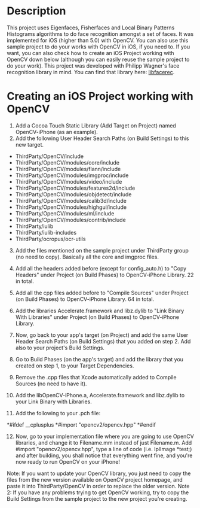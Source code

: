 # Description

This project uses Eigenfaces, Fisherfaces and Local Binary Patterns Histograms algorithms to do face recognition amongst a set of faces. It was implemented for iOS (higher than 5.0) with OpenCV. 
You can also use this sample project to do your works with OpenCV in iOS, if you need to. If you want, you can also check how to create an iOS Project working with OpenCV down below (although you can easily reuse the sample project to do your work). 
This project was developed with Philipp Wagner's face recognition library in mind. You can find that library here: [libfacerec](http://www.github.com/bytefish/libfacerec). 

# Creating an iOS Project working with OpenCV

1. Add a Cocoa Touch Static Library (Add Target on Project) named OpenCV-iPhone (as an example).
2. Add the following User Header Search Paths (on Build Settings) to this new target.

* ThirdParty/OpenCV/include
* ThirdParty/OpenCV/modules/core/include
* ThirdParty/OpenCV/modules/flann/include
* ThirdParty/OpenCV/modules/imgproc/include
* ThirdParty/OpenCV/modules/video/include
* ThirdParty/OpenCV/modules/features2d/include
* ThirdParty/OpenCV/modules/objdetect/include
* ThirdParty/OpenCV/modules/calib3d/include
* ThirdParty/OpenCV/modules/highgui/include
* ThirdParty/OpenCV/modules/ml/include
* ThirdParty/OpenCV/modules/contrib/include
* ThirdParty/iulib
* ThirdParty/iulib-includes
* ThirdParty/ocropus/ocr-utils

3. Add the files mentioned on the sample project under ThirdParty group (no need to copy). Basically all the core and imgproc files.

4. Add all the headers added before (except for config_auto.h) to "Copy Headers" under Project (on Build Phases) to OpenCV-iPhone Library. 22 in total.

5. Add all the cpp files added before to "Compile Sources" under Project (on Build Phases) to OpenCV-iPhone Library. 64 in total.

6. Add the libraries Accelerate.framework and libz.dylib to "Link Binary With Libraries" under Project (on Build Phases) to OpenCV-iPhone Library.

7. Now, go back to your app's target (on Project) and add the same User Header Search Paths (on Build Settings) that you added on step 2. Add also to your project's Build Settings.

8. Go to Build Phases (on the app's target) and add the library that you created on step 1, to your Target Dependencies.

9. Remove the .cpp files that Xcode automatically added to Compile Sources (no need to have it).

10. Add the libOpenCV-iPhone.a, Accelerate.framework and libz.dylib to your Link Binary with Libraries.

11. Add the following to your .pch file:

  \*#ifdef __cplusplus
  	\*#import "opencv2/opencv.hpp"
  \*#endif

12. Now, go to your implementation file where you are going to use OpenCV libraries, and change it to Filename.mm instead of just Filename.m. Add #import "opencv2/opencv.hpp", type a line of code (i.e. IplImage *test;) and after building, you shall notice that everything went fine, and you're now ready to run OpenCV on your iPhone!

Note: If you want to update your OpenCV library, you just need to copy the files from the new version available on OpenCV project homepage, and paste it into ThirdParty/OpenCV in order to replace the older version.
Note 2: If you have any problems trying to get OpenCV working, try to copy the Build Settings from the sample project to the new project you're creating.

